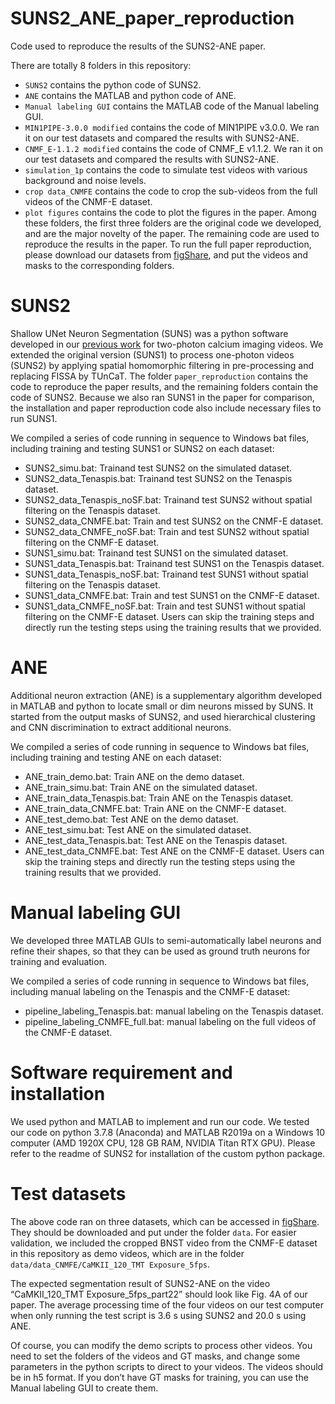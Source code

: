 # SUNS2_ANE_paper_reproduction
 Code used to reproduce the results of the SUNS2-ANE paper.

There are totally 8 folders in this repository:
* `SUNS2` contains the python code of SUNS2.
* `ANE` contains the MATLAB and python code of ANE.
* `Manual labeling GUI` contains the MATLAB code of the Manual labeling GUI.
* `MIN1PIPE-3.0.0 modified` contains the code of MIN1PIPE v3.0.0. We ran it on our test datasets and compared the results with SUNS2-ANE.
* `CNMF_E-1.1.2 modified` contains the code of CNMF_E v1.1.2. We ran it on our test datasets and compared the results with SUNS2-ANE.
* `simulation_1p` contains the code to simulate test videos with various background and noise levels.
* `crop data_CNMFE` contains the code to crop the sub-videos from the full videos of the CNMF-E dataset.
* `plot figures` contains the code to plot the figures in the paper.
Among these folders, the first three folders are the original code we developed, and are the major novelty of the paper. The remaining code are used to reproduce the results in the paper. To run the full paper reproduction, please download our datasets from [figShare](https://doi.org/10.6084/m9.figshare.22304569), and put the videos and masks to the corresponding folders.

# SUNS2
Shallow UNet Neuron Segmentation (SUNS) was a python software developed in our [previous work](https://doi.org/10.1038/s42256-021-00342-x) for two-photon calcium imaging videos. We extended the original version (SUNS1) to process one-photon videos (SUNS2) by applying spatial homomorphic filtering in pre-processing and replacing FISSA by TUnCaT. The folder `paper_reproduction` contains the code to reproduce the paper results, and the remaining folders contain the code of SUNS2. Because we also ran SUNS1 in the paper for comparison, the installation and paper reproduction code also include necessary files to run SUNS1. 

We compiled a series of code running in sequence to Windows bat files, including training and testing SUNS1 or SUNS2 on each dataset:
* SUNS2_simu.bat: Trainand test SUNS2 on the simulated dataset.
* SUNS2_data_Tenaspis.bat: Trainand test SUNS2 on the Tenaspis dataset.
* SUNS2_data_Tenaspis_noSF.bat: Trainand test SUNS2 without spatial filtering on the Tenaspis dataset.
* SUNS2_data_CNMFE.bat: Train and test SUNS2 on the CNMF-E dataset.
* SUNS2_data_CNMFE_noSF.bat: Train and test SUNS2 without spatial filtering on the CNMF-E dataset.
* SUNS1_simu.bat: Trainand test SUNS1 on the simulated dataset.
* SUNS1_data_Tenaspis.bat: Trainand test SUNS1 on the Tenaspis dataset.
* SUNS1_data_Tenaspis_noSF.bat: Trainand test SUNS1 without spatial filtering on the Tenaspis dataset.
* SUNS1_data_CNMFE.bat: Train and test SUNS1 on the CNMF-E dataset.
* SUNS1_data_CNMFE_noSF.bat: Train and test SUNS1 without spatial filtering on the CNMF-E dataset.
Users can skip the training steps and directly run the testing steps using the training results that we provided. 

# ANE
Additional neuron extraction (ANE) is a supplementary algorithm developed in MATLAB and python to locate small or dim neurons missed by SUNS. It started from the output masks of SUNS2, and used hierarchical clustering and CNN discrimination to extract additional neurons. 

We compiled a series of code running in sequence to Windows bat files, including training and testing ANE on each dataset:
* ANE_train_demo.bat: Train ANE on the demo dataset.
* ANE_train_simu.bat: Train ANE on the simulated dataset.
* ANE_train_data_Tenaspis.bat: Train ANE on the Tenaspis dataset.
* ANE_train_data_CNMFE.bat: Train ANE on the CNMF-E dataset.
* ANE_test_demo.bat: Test ANE on the demo dataset.
* ANE_test_simu.bat: Test ANE on the simulated dataset.
* ANE_test_data_Tenaspis.bat: Test ANE on the Tenaspis dataset.
* ANE_test_data_CNMFE.bat: Test ANE on the CNMF-E dataset.
Users can skip the training steps and directly run the testing steps using the training results that we provided. 

# Manual labeling GUI
We developed three MATLAB GUIs to semi-automatically label neurons and refine their shapes, so that they can be used as ground truth neurons for training and evaluation. 

We compiled a series of code running in sequence to Windows bat files, including manual labeling on the Tenaspis and the CNMF-E dataset:
* pipeline_labeling_Tenaspis.bat: manual labeling on the Tenaspis dataset.
* pipeline_labeling_CNMFE_full.bat: manual labeling on the full videos of the CNMF-E dataset.

# Software requirement and installation
We used python and MATLAB to implement and run our code. We tested our code on python 3.7.8 (Anaconda) and MATLAB R2019a on a Windows 10 computer (AMD 1920X CPU, 128 GB RAM, NVIDIA Titan RTX GPU). Please refer to the readme of SUNS2 for installation of the custom python package. 

# Test datasets
The above code ran on three datasets, which can be accessed in [figShare](https://doi.org/10.6084/m9.figshare.22304569). They should be downloaded and put under the folder `data`. For easier validation, we included the cropped BNST video from the CNMF-E dataset in this repository as demo videos, which are in the folder `data/data_CNMFE/CaMKII_120_TMT Exposure_5fps`. 

The expected segmentation result of SUNS2-ANE on the video “CaMKII_120_TMT Exposure_5fps_part22” should look like Fig. 4A of our paper. The average processing time of the four videos on our test computer when only running the test script is 3.6 s using SUNS2 and 20.0 s using ANE. 

Of course, you can modify the demo scripts to process other videos. You need to set the folders of the videos and GT masks, and change some parameters in the python scripts to direct to your videos. The videos should be in h5 format. If you don’t have GT masks for training, you can use the Manual labeling GUI to create them. 
